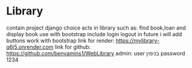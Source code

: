 # Library #
contain project django 
choice acts in library such as:
find book,loan and display book
use with bootstrap include login logout
in future i will add buttons work with bootstrap
link for render: https://mylibrary-q6j5.onrender.com
link for github: https://github.com/benyamins1/WebLibrary
admin:
user בנימין
password 1234
